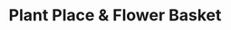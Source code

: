 ---
title: "Plant Place & Flower Basket"
url: /buffalo/plant-place-und-flower-basket/
shop: Blumen
---